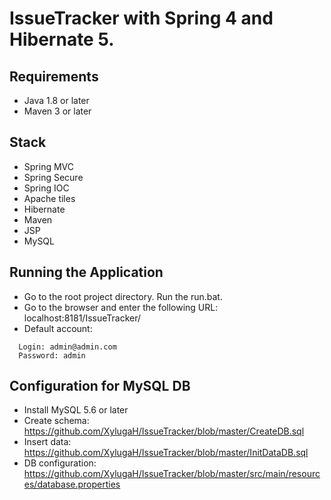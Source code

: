 # IssueTracker with Spring 4 and Hibernate 5.

## Requirements
- Java 1.8 or later
- Maven 3 or later

## Stack
- Spring MVC
- Spring Secure
- Spring IOC
- Apache tiles
- Hibernate
- Maven
- JSP
- MySQL


## Running the Application
- Go to the root project directory. Run the run.bat.
- Go to the browser and enter the following URL:  localhost:8181/IssueTracker/
- Default account:
```
  Login: admin@admin.com
  Password: admin
```

## Configuration for MySQL DB
- Install MySQL 5.6 or later
- Create schema: https://github.com/XylugaH/IssueTracker/blob/master/CreateDB.sql
- Insert data: https://github.com/XylugaH/IssueTracker/blob/master/InitDataDB.sql
- DB configuration: https://github.com/XylugaH/IssueTracker/blob/master/src/main/resources/database.properties


